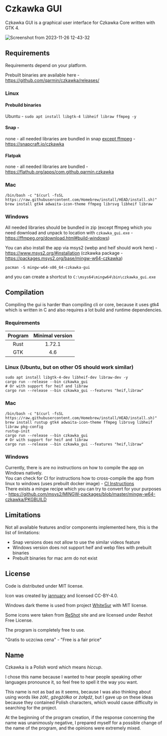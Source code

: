 # Czkawka GUI
Czkawka GUI is a graphical user interface for Czkawka Core written with GTK 4.

![Screenshot from 2023-11-26 12-43-32](https://github.com/qarmin/czkawka/assets/41945903/722ed490-0be1-4dac-bcfc-182a4d0787dc)

## Requirements
Requirements depend on your platform.

Prebuilt binaries are available here - https://github.com/qarmin/czkawka/releases/

### Linux
#### Prebuild binaries
  Ubuntu - `sudo apt install libgtk-4 libheif libraw ffmpeg -y`
#### Snap - 
  none - all needed libraries are bundled in snap [except ffmpeg](https://github.com/snapcrafters/ffmpeg/issues/73)  - https://snapcraft.io/czkawka
#### Flatpak
  none - all needed libraries are bundled - https://flathub.org/apps/com.github.qarmin.czkawka
### Mac
```
/bin/bash -c "$(curl -fsSL https://raw.githubusercontent.com/Homebrew/install/HEAD/install.sh)"
brew install gtk4 adwaita-icon-theme ffmpeg librsvg libheif libraw
```

### Windows
All needed libraries should be bundled in zip (except ffmpeg which you need download and unpack to location with `czkawka_gui.exe` - https://ffmpeg.org/download.html#build-windows)

You can also install the app via msys2 (webp and heif should work here) - https://www.msys2.org/#installation (czkawka package - https://packages.msys2.org/base/mingw-w64-czkawka)
```
pacman -S mingw-w64-x86_64-czkawka-gui
```
and you can create a shortcut to `C:\msys64\mingw64\bin\czkawka_gui.exe`

## Compilation
Compiling the gui is harder than compiling cli or core, because it uses gtk4 which is written in C and also requires a lot build and runtime dependencies.

### Requirements
|  Program  |  Minimal version  |
|:---------:|:-----------------:|
|   Rust    |      1.72.1       |
|    GTK    |        4.6        |

### Linux (Ubuntu, but on other OS should work similar)
```shell
sudo apt install libgtk-4-dev libheif-dev libraw-dev -y
cargo run --release --bin czkawka_gui
# Or with support for heif and libraw
cargo run --release --bin czkawka_gui --features "heif,libraw"
```
### Mac
```shell
/bin/bash -c "$(curl -fsSL https://raw.githubusercontent.com/Homebrew/install/HEAD/install.sh)"
brew install rustup gtk4 adwaita-icon-theme ffmpeg librsvg libheif libraw pkg-config
rustup-init
cargo run --release --bin czkawka_gui
# Or with support for heif and libraw
cargo run --release --bin czkawka_gui --features "heif,libraw"
```
### Windows
Currently, there is are no instructions on how to compile the app on Windows natively.</br>
You can check for CI for instructions how to cross-compile the app from linux to windows (uses prebuilt docker image) - [CI Instructions](../.github/workflows/windows.yml)</br>
There exists a mingw recipe which you can try to convert for your purposes - https://github.com/msys2/MINGW-packages/blob/master/mingw-w64-czkawka/PKGBUILD

## Limitations
Not all available features and/or components implemented here, this is the list of limitations:
- Snap versions does not allow to use the similar videos feature
- Windows version does not support heif and webp files with prebuilt binaries
- Prebuilt binaries for mac arm do not exist

## License
Code is distributed under MIT license.

Icon was created by [jannuary](https://github.com/jannuary) and licensed CC-BY-4.0.

Windows dark theme is used from project [WhiteSur](https://github.com/slypy/whitesur-gtk4-theme) with MIT license.

Some icons were taken from [ReShot](https://www.reshot.com) site and are licensed under Reshot Free License.

The program is completely free to use.

"Gratis to uczciwa cena" - "Free is a fair price"

## Name
Czkawka is a Polish word which means _hiccup_.

I chose this name because I wanted to hear people speaking other languages pronounce it, so feel free to spell it the way you want.

This name is not as bad as it seems, because I was also thinking about using words like _żółć_, _gżegżółka_ or _żołądź_,
but I gave up on these ideas because they contained Polish characters, which would cause difficulty in searching for the project.

At the beginning of the program creation, if the response concerning the name was unanimously negative, I prepared myself
for a possible change of the name of the program, and the opinions were extremely mixed.

